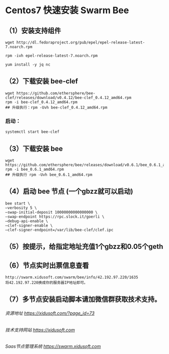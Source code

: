 
# Centos7 快速安装 Swarm Bee

## （1）安装支持组件
```
wget http://dl.fedoraproject.org/pub/epel/epel-release-latest-7.noarch.rpm

rpm -ivh epel-release-latest-7.noarch.rpm

yum install -y jq nc
```

## （2）下载安装 bee-clef
```
wget https://github.com/ethersphere/bee-clef/releases/download/v0.4.12/bee-clef_0.4.12_amd64.rpm
rpm -i bee-clef_0.4.12_amd64.rpm
## 升级执行：rpm -Uvh bee-clef_0.4.12_amd64.rpm
```
### 启动：
```
systemctl start bee-clef
```
## （3）下载安装 bee
```
wget https://github.com/ethersphere/bee/releases/download/v0.6.1/bee_0.6.1_amd64.rpm
rpm -i bee_0.6.1_amd64.rpm
## 升级执行 rpm -Uvh bee_0.6.1_amd64.rpm
```

## （4）启动 bee 节点 (一个gbzz就可以启动)
```
bee start \
–verbosity 5 \
–swap-initial-deposit 10000000000000000 \
–swap-endpoint https://rpc.slock.it/goerli \
–debug-api-enable \
–clef-signer-enable \
–clef-signer-endpoint=/var/lib/bee-clef/clef.ipc
```

## （5）按提示，给指定地址充值1个gbzz和0.05个geth

## （6）节点实时出票信息查看
```
http://swarm.xidusoft.com/swarm/bee/info/42.192.97.220/1635
将42.192.97.220换成你的服务器IP地址即可。
```
## （7）多节点安装启动脚本请加微信群获取技术支持。

###### 资源地址 https://xidusoft.com/?page_id=73
###### 技术支持网站 https://xidusoft.com
###### Saas节点管理系统 https://swarm.xidusoft.com
